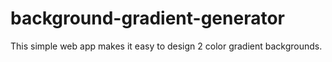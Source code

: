 # background-gradient-generator
 This simple web app makes it easy to design 2 color gradient backgrounds.

